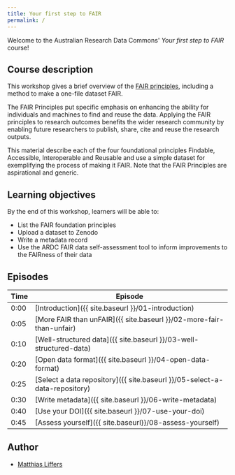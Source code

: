 ```yaml
---
title: Your first step to FAIR
permalink: /
---
```


Welcome to the Australian Research Data Commons' *Your first step to FAIR* course!

## Course description

This workshop gives a brief overview of the [FAIR principles](https://www.go-fair.org/fair-principles/), including a method to make a one-file dataset FAIR.

The FAIR Principles put specific emphasis on enhancing the ability for individuals and machines to find and reuse the data. Applying the FAIR principles to research outcomes benefits the wider research community by enabling future researchers to publish, share, cite and reuse the research outputs.

This material describe each of the four foundational principles Findable, Accessible, Interoperable and Reusable and use a simple dataset for exemplifying the process of making it FAIR. Note that the FAIR Principles are aspirational and generic.

## Learning objectives

By the end of this workshop, learners will be able to:

* List the FAIR foundation principles
* Upload a dataset to Zenodo
* Write a metadata record
* Use the ARDC FAIR data self-assessment tool to inform improvements to the FAIRness of their data

## Episodes

| Time | Episode |
| --- | --- |
| 0:00 | [Introduction]({{ site.baseurl }}/01-introduction) |
| 0:05 | [More FAIR than unFAIR]({{ site.baseurl }}/02-more-fair-than-unfair) |
| 0:10 | [Well-structured data]({{ site.baseurl }}/03-well-structured-data) |
| 0:20 | [Open data format]({{ site.baseurl }}/04-open-data-format) |
| 0:25 | [Select a data repository]({{ site.baseurl }}/05-select-a-data-repository) |
| 0:30 | [Write metadata]({{ site.baseurl }}/06-write-metadata) |
| 0:40 | [Use your DOI]({{ site.baseurl }}/07-use-your-doi) |
| 0:45 | [Assess yourself]({{ site.baseurl}}/08-assess-yourself) |

## Author

* [Matthias Liffers](https://orcid.org/0000-0002-3639-2080)

